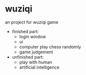 # wuziqi
an project for wuziqi game

+ finished part:
  + login window
  + ui
  + computer play chess randomly
  + game judgement
+ unfinished part:
  + play with human
  + artificial intelligence
